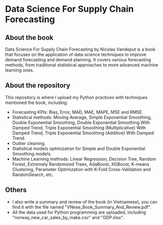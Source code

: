 # Data Science For Supply Chain Forecasting

## About the book
Data Science For Supply Chain Forecasting by Nicolas Vandeput is a book that focuses on the application of data science techniques to improve demand forecasting and demand planning. It covers various forecasting methods, from traditional statistical approaches to more advanced machine learning ones.

## About the repository
This repository is where I upload my Python practices with techniques mentioned the book, including:
- Forecasting KPIs: Bias, Error, MAD, MAE, MAPE, MSE and RMSE.
- Statistical methods: Moving Average, Simple Exponential Smoothing, Double Exponential Smoothing, Double Exponential Smoothing With Damped Trend, Triple Exponential Smoothing (Multiplicative) With Damped Trend, Triple Exponential Smoothing (Additive) With Damped Trend.
- Outlier cleaning.
- Statistical models optimization for Simple and Double Exponential Smoothing models.
- Machine Learning methods: Linear Regression, Decision Tree, Random Forest, Extremely Randomized Trees, AdaBoost, XGBoost, K-means Clustering, Parameter Optimization with K-Fold Cross-Validation and RandomSearch, etc.

## Others
- I also write a summary and review of the book (in Vietnamese), you can find it with the file named "VNese_Book_Summary_And_Review.pdf".
- All the data used for Python programming are uploaded, including "norway_new_car_sales_by_make.csv" and "GDP.xlsx".
